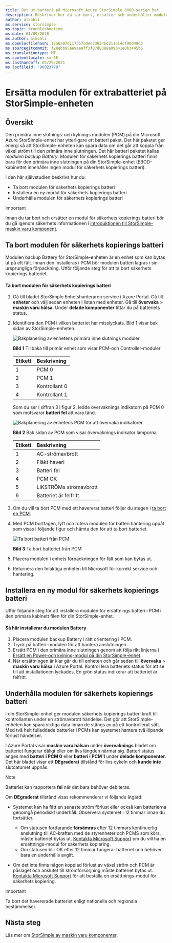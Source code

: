 ```yaml
---
title: Byt ut batteri på Microsoft Azure StorSimple 8000-serien het
description: Beskriver hur du tar bort, ersätter och underhåller modulen för säkerhets kopierings batteri på din StorSimple-enhet.
author: alkohli
ms.service: storsimple
ms.topic: troubleshooting
ms.date: 01/09/2018
ms.author: alkohli
ms.openlocfilehash: 17a6a07d117557cdee23634bd211a14cf90d49e3
ms.sourcegitcommit: f28ebb95ae9aaaff3f87d8388a09b41e0b3445b5
ms.translationtype: MT
ms.contentlocale: sv-SE
ms.lasthandoff: 03/29/2021
ms.locfileid: "96023779"
---
```

# <a name="replace-the-backup-battery-module-on-your-storsimple-device"></a>Ersätta modulen för extrabatteriet på StorSimple-enheten

## <a name="overview"></a>Översikt
Den primära inne slutnings-och kylnings modulen (PCM) på din Microsoft Azure StorSimple-enhet har ytterligare ett batteri paket. Det här paketet ger energi så att StorSimple-enheten kan spara data om det går att koppla från växel ström till den primära inne slutningen. Det här batteri paketet kallas *modulen backup Battery*. Modulen för säkerhets kopierings batteri finns bara för den primära inne slutningen på din StorSimple-enhet (EBOD-kabinettet innehåller ingen modul för säkerhets kopierings batteri).

I den här självstudien beskrivs hur du:

* Ta bort modulen för säkerhets kopierings batteri
* Installera en ny modul för säkerhets kopierings batteri
* Underhålla modulen för säkerhets kopierings batteri

> [!IMPORTANT]
> Innan du tar bort och ersätter en modul för säkerhets kopierings batteri bör du gå igenom säkerhets informationen i [introduktionen till StorSimple-maskin varu komponent](storsimple-8000-hardware-component-replacement.md).


## <a name="remove-the-backup-battery-module"></a>Ta bort modulen för säkerhets kopierings batteri
Modulen backup Battery för StorSimple-enheten är en enhet som kan bytas ut på ett fält. Innan den installeras i PCM bör modulen batteri lagras i sin ursprungliga förpackning. Utför följande steg för att ta bort säkerhets kopierings batteriet.

#### <a name="to-remove-the-backup-battery-module"></a>Ta bort modulen för säkerhets kopierings batteri
1. Gå till bladet StorSimple Enhetshanteraren service i Azure Portal. Gå till **enheter** och välj sedan enheten i listan med enheter. Gå till **övervaka**  >  **maskin varu hälsa**. Under **delade komponenter** tittar du på batteriets status.
2. Identifiera den PCM i vilken batteriet har misslyckats. Bild 1 visar bak sidan av StorSimple-enheten.
   
    ![Bakplanering av enhetens primära inne slutnings moduler](./media/storsimple-battery-replacement/IC740994.png)
   
    **Bild 1** Tillbaka till primär enhet som visar PCM-och Controller-moduler
   
   | Etikett | Beskrivning |
   |:--- |:--- |
   | 1 |PCM 0 |
   | 2 |PCM 1 |
   | 3 |Kontrollant 0 |
   | 4 |Kontrollant 1 |
   
    Som du ser i siffran 3 i figur 2, ledde övervaknings indikatorn på PCM 0 som motsvarar **batteri fel** att vara tänd.
   
    ![Bakplanering av enhetens PCM för att övervaka indikatorer](./media/storsimple-battery-replacement/IC740992.png)
   
    **Bild 2** Bak sidan av PCM som visar övervaknings indikator lamporna
   
   | Etikett | Beskrivning |
   |:--- |:--- |
   | 1 |AC-strömavbrott |
   | 2 |Fläkt haveri |
   | 3 |Batteri fel |
   | 4 |PCM OK |
   | 5 |LIKSTRÖMs strömavbrott |
   | 6 |Batteriet är felfritt |
3. Om du vill ta bort PCM med ett havererat batteri följer du stegen i [ta bort en PCM](storsimple-8000-power-cooling-module-replacement.md#remove-a-pcm).
4. Med PCM borttagen, lyft och rotera modulen för batteri hantering uppåt som visas i följande figur och hämta den för att ta bort batteriet.
   
    ![Ta bort batteri från PCM](./media/storsimple-battery-replacement/IC741019.png)
   
    **Bild 3** Ta bort batteriet från PCM
5. Placera modulen i enhets förpackningen för fält som kan bytas ut.
6. Returnera den felaktiga enheten till Microsoft för korrekt service och hantering.

## <a name="install-a-new-backup-battery-module"></a>Installera en ny modul för säkerhets kopierings batteri
Utför följande steg för att installera modulen för ersättnings batteri i PCM i den primära kabinett filen för din StorSimple-enhet.

#### <a name="to-install-the-battery-module"></a>Så här installerar du modulen Battery
1. Placera modulen backup Battery i rätt orientering i PCM.
2. Tryck på batteri-modulen för att hantera anslutningen.
3. Ersätt PCM i den primära inne slutningen genom att följa rikt linjerna i [Ersätt en Power-och kylning-modul på din StorSimple-enhet](storsimple-8000-power-cooling-module-replacement.md).
4. När ersättningen är klar går du till enheten och går sedan till **övervaka**  >  **maskin varu hälsa** i Azure Portal. Kontrol lera batteriets status för att se till att installationen lyckades. En grön status indikerar att batteriet är felfritt.

## <a name="maintain-the-backup-battery-module"></a>Underhålla modulen för säkerhets kopierings batteri
I din StorSimple-enhet ger modulen säkerhets kopierings batteri kraft till kontrollanten under en strömavbrott händelse. Det gör att StorSimple-enheten kan spara viktiga data innan de stängs av på ett kontrollerat sätt. Med två helt fulladdade batterier i PCMs kan systemet hantera två löpande förlust händelser.

I Azure Portal visar **maskin varu hälsan** under **övervaknings** bladet om batteriet fungerar dåligt eller om livs längden närmar sig. Batteri status anges med **batteri i PCM 0** eller **batteri i PCM 1** under **delade komponenter**. Det här bladet visar ett **DEgraderat** tillstånd för livs cykeln och **kunde inte** slutdatumet uppnås.

> [!NOTE]
> Batteriet kan rapportera **fel** när det bara behöver debiteras.


Om **DEgraderat** tillstånd visas rekommenderar vi följande åtgärd:

* Systemet kan ha fått en senaste ström förlust eller också kan batterierna genomgå periodiskt underhåll. Observera systemet i 12 timmar innan du fortsätter.
  
  * Om statusen fortfarande **försämras** efter 12 timmars kontinuerlig anslutning till AC-kraften med de styrenheter och PCMS som körs, måste batteriet bytas ut. [Kontakta Microsoft Support](storsimple-8000-contact-microsoft-support.md) om du vill ha en ersättnings-modul för säkerhets kopiering.
  * Om statusen blir OK efter 12 timmar fungerar batteriet och behöver bara en underhålls avgift.
* Om det inte finns någon kopplad förlust av växel ström och PCM är påslaget och anslutet till strömförsörjning måste batteriet bytas ut. [Kontakta Microsoft Support](storsimple-8000-contact-microsoft-support.md) för att beställa en ersättnings-modul för säkerhets kopiering.

> [!IMPORTANT]
> Ta bort det havererade batteriet enligt nationella och regionala bestämmelser.

## <a name="next-steps"></a>Nästa steg
Läs mer om [StorSimple av maskin varu komponenter](storsimple-8000-hardware-component-replacement.md).

